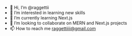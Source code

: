 - 👋 Hi, I’m @raggettii
- 👀 I’m interested in learning new skills
- 🌱 I’m currently learning  Next.js
- 💞️ I’m looking to collaborate on MERN and Next.js projects 
- 📫 How to reach me raggettiiii@gmail.com

<!---
raggettii/raggettii is a ✨ special ✨ repository because its `README.md` (this file) appears on your GitHub profile.
You can click the Preview link to take a look at your changes.
--->
